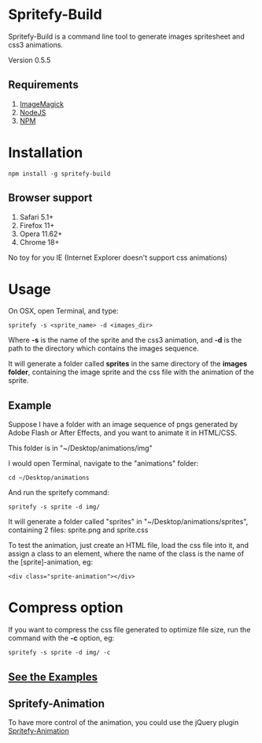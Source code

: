 # Spritefy-Build

Spritefy-Build is a command line tool to generate images spritesheet and css3 animations.

Version 0.5.5

## Requirements

1. [ImageMagick]
2. [NodeJS]
3. [NPM]

[ImageMagick]: http://www.imagemagick.org/script/download.php "ImageMagick"
[NodeJS]: http://nodejs.org/ "NodeJS"
[NPM]: http://npmjs.org/ "NPM"

# Installation

	npm install -g spritefy-build
	
## Browser support

1. Safari 5.1+
2. Firefox 11+
3. Opera 11.62+
4. Chrome 18+

No toy for you IE (Internet Explorer doesn't support css animations)

# Usage

On OSX, open Terminal, and type:

	spritefy -s <sprite_name> -d <images_dir>

Where **-s** is the name of the sprite and the css3 animation, and **-d** is the path to the directory which contains the images sequence.

It will generate a folder called **sprites** in the same directory of the **images folder**, containing the image sprite and the css file with the animation of the sprite.

## Example

Suppose I have a folder with an image sequence of pngs generated by Adobe Flash or After Effects, and you want to animate it in HTML/CSS.

This folder is in "~/Desktop/animations/img"

I would open Terminal, navigate to the "animations" folder:

	cd ~/Desktop/animations

And run the spritefy command:

	spritefy -s sprite -d img/

It will generate a folder called "sprites" in "~/Desktop/animations/sprites", containing 2 files: sprite.png and sprite.css

To test the animation, just create an HTML file, load the css file into it, and assign a class to an element, where the name of the class is the name of the [sprite]-animation, eg:

	<div class="sprite-animation"></div>

# Compress option

If you want to compress the css file generated to optimize file size, run the command with the **-c** option, eg:

	spritefy -s sprite -d img/ -c

[See the Examples]
---------------------

[See the Examples]: http://www.giuliandrimba.com/labs/spritefy-build/ "See the examples"

## Spritefy-Animation

To have more control of the animation, you could use the jQuery plugin [Spritefy-Animation]

[Spritefy-Animation]: https://github.com/giuliandrimba/spritefy-animation "Spritefy Animation"